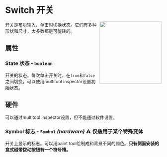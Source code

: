 # Switch 开关

<img src="https://docs.retrogadgets.game/api/modules/Switch.png" width="200" align="right">

开关是布尔输入，单击时切换状态。它们有多种形状和尺寸，大多数都是可旋转的。

## 属性

### State 状态 - `boolean`
开关的状态。每次单击开关时，在`true`和`false`之间切换。可以使用multitool inspector设置初始状态。

## 硬件
可以通过multitool inspector设置，但不能通过软件设置。

### Symbol 标志 - `Symbol` *(hardware)* ⚠️ 仅适用于某个特殊变体
开关上显示的标志。可以用paint tool绘制成和背景不同的颜色。**只有侧面安装的盒式磁带拨动按钮有一个符号槽。**